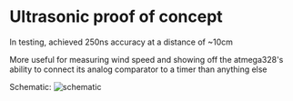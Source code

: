 # Ultrasonic proof of concept

In testing, achieved 250ns accuracy at a distance of ~10cm

More useful for measuring wind speed and showing off the atmega328's ability to connect its analog comparator to a timer than anything else

Schematic:
![schematic](https://i.imgur.com/DAf2RhN.png)
